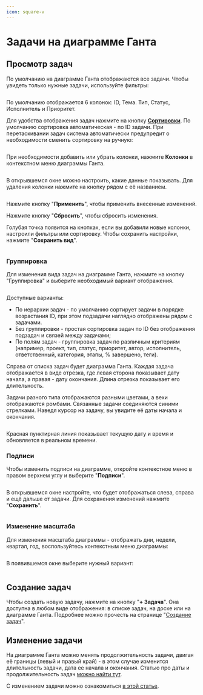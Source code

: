```yaml
---
icon: square-v
---
```


# Задачи на диаграмме Ганта

## Просмотр задач

По умолчанию на диаграмме Ганта отображаются все задачи. Чтобы увидеть только нужные задачи, используйте фильтры:

<figure><img src="../../.gitbook/assets/image (1270).png" alt=""><figcaption></figcaption></figure>

По умолчанию отображается 6 колонок: ID, Тема. Тип, Статус, Исполнитель и Приоритет.

Для удобства отображения задач нажмите на кнопку [**Сортировки**](../sortirovka/sortirovka-zadach.md). По умолчанию сортировка автоматическая - по ID задачи. При перетаскивании задач система автоматически предупредит о необходимости сменить сортировку на ручную:

<figure><img src="../../.gitbook/assets/image (1220).png" alt=""><figcaption></figcaption></figure>

При необходимости добавить или убрать колонки, нажмите **Колонки** в контекстном меню диаграммы Ганта.

<figure><img src="../../.gitbook/assets/image (1271).png" alt=""><figcaption></figcaption></figure>

В открывшемся окне можно настроить, какие данные показывать. Для удаления колонки нажмите на кнопку рядом с её названием.

<figure><img src="../../.gitbook/assets/image (132).png" alt=""><figcaption></figcaption></figure>

Нажмите кнопку "**Применить**", чтобы применить внесенные изменений.

Нажмите кнопку "**Сбросить**", чтобы сбросить изменения.



Голубая точка появится на кнопках, если вы добавили новые колонки, настроили фильтры или сортировку. Чтобы сохранить настройки, нажмите "**Сохранить вид**".

<figure><img src="../../.gitbook/assets/image (1272).png" alt=""><figcaption></figcaption></figure>

### Группировка

Для изменения вида задач на диаграмме Ганта, нажмите на кнопку "Группировка" и выберите необходимый вариант отображения.

<figure><img src="../../.gitbook/assets/image (1273).png" alt=""><figcaption></figcaption></figure>

Доступные варианты:

* По иерархии задач - по умолчанию сортирует задачи в порядке возрастания ID, при этом подзадачи наглядно отображены рядом с задачами.&#x20;
* Без группировки - простая сортировка задач по ID без отображения подзадач и связей между задачами;
* По полям задач - группировка задач по различным критериям (например, проект, тип, статус, приоритет, автор, исполнитель, ответственный, категория, этапы, % завершено, теги).

Справа от списка задач будет диаграмма Ганта. Каждая задача отображается в виде отрезка, где левая сторона показывает дату начала, а правая - дату окончания. Длина отрезка показывает его длительность.

Задачи разного типа отображаются разными цветами, а вехи отображаются ромбами. Связанные задачи соединяются синими стрелками. Наведя курсор на задачу, вы увидите её даты начала и окончания.

<figure><img src="../../.gitbook/assets/image (326).png" alt=""><figcaption></figcaption></figure>

Красная пунктирная линия показывает текущую дату и время и обновляется в реальном времени.

### Подписи

Чтобы изменить подписи на диаграмме, откройте контекстное меню в правом верхнем углу и выберите "**Подписи**".

<figure><img src="../../.gitbook/assets/image (1274).png" alt=""><figcaption></figcaption></figure>

В открывшемся окне настройте, что будет отображаться слева, справа и ещё дальше от задачи. Для сохранения изменений нажмите "**Сохранить**".

<figure><img src="../../.gitbook/assets/image (1275).png" alt=""><figcaption></figcaption></figure>

### Изменение масштаба

Для изменения масштаба диаграммы - отображать дни, недели, квартал, год, воспользуйтесь контекстным меню диаграммы:

<figure><img src="../../.gitbook/assets/image (1276).png" alt=""><figcaption></figcaption></figure>

В появившемся окне выберите нужный вариант:

<figure><img src="../../.gitbook/assets/image (1277).png" alt=""><figcaption></figcaption></figure>

## Создание задач

Чтобы создать новую задачу, нажмите на кнопку "**+ Задача**". Она доступна в любом виде отображения: в списке задач, на доске или на диаграмме Ганта. Подробнее можно прочесть на странице "[Создание задач](../zadachi/sozdanie-zadach.md#sozdanie-zadach)".

## Изменение задачи

На диаграмме Ганта можно менять продолжительность задачи, двигая её границы (левый и правый край) - в этом случае изменится длительность задачи, дата ее начала и окончания. Статью про даты и продолжительность задач [можно найти тут](../zadachi/daty-i-prodolzhitelnost-zadach.md).

С изменением задачи можно ознакомиться [в этой статье](../zadachi/redaktirovanie-zadach.md).
